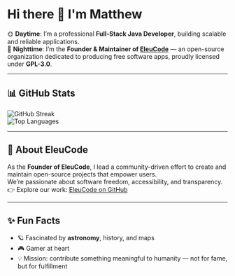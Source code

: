 # Hi there 👋 I'm Matthew

🌞 **Daytime**: I’m a professional **Full-Stack Java Developer**, building scalable and reliable applications.  
🌙 **Nighttime**: I’m the **Founder & Maintainer of [EleuCode](https://github.com/EleuCode)** — an open-source organization dedicated to producing free software apps, proudly licensed under **GPL-3.0**.

---

## 📊 GitHub Stats

![GitHub Streak](https://github-readme-streak-stats.herokuapp.com?user=matthewschaney&theme=radical&hide_border=false)  
![Top Languages](https://github-readme-stats.vercel.app/api/top-langs/?username=matthewschaney&layout=compact&theme=radical)

---

## 🚀 About EleuCode
As the **Founder of EleuCode**, I lead a community-driven effort to create and maintain open-source projects that empower users.  
We’re passionate about software freedom, accessibility, and transparency.  
👉 Explore our work: [EleuCode on GitHub](https://github.com/EleuCode)

---

## ✨ Fun Facts
- 🪐 Fascinated by **astronomy**, history, and maps  
- 🎮 Gamer at heart  
- 💡 Mission: contribute something meaningful to humanity — not for fame, but for fulfillment  
